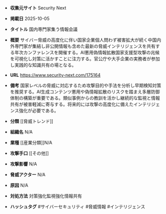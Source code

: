 - **収集元サイト**
Security Next

- **掲載日**
2025-10-05

- **タイトル**
国内専門家集う情報会議

- **概要**
サイバー脅威の高度化に伴い国家企業個人問わず被害拡大が続く中国内外専門家が集結し非公開情報も含めた最新の脅威インテリジェンスを共有する年次カンファレンスを開催する。AI悪用偽情報拡散国家支援型攻撃の兆候を可視化し対策に活かすことに注力する。官公庁や大手企業の実務者が参加し実践的な知識共有の場となる。

- **URL**
https://www.security-next.com/175164

- **備考**
国家レベルの脅威に対応するため攻撃目的や手法を分析し早期検知対策を推奨する。AI生成コンテンツ悪用や偽情報拡散のリスクを踏まえ多層防御体制の構築が重要である。類似事例からの教訓を活かし継続的な監視と情報共有が被害軽減に寄与する。将来的には攻撃の高度化に備えたインテリジェンス強化が必要である。

- **分類**
[[脅威トレンド]]

- **組織名**
N/A

- **業種**
[[産業分類]]N/A

- **攻撃手口**
[[その他]]

- **攻撃影響**
N/A

- **脅威アクター**
N/A

- **原因**
N/A

- **対処方法**
対策強化監視強化情報共有

- **ハッシュタグ**
#サイバーセキュリティ #脅威情報 #インテリジェンス
